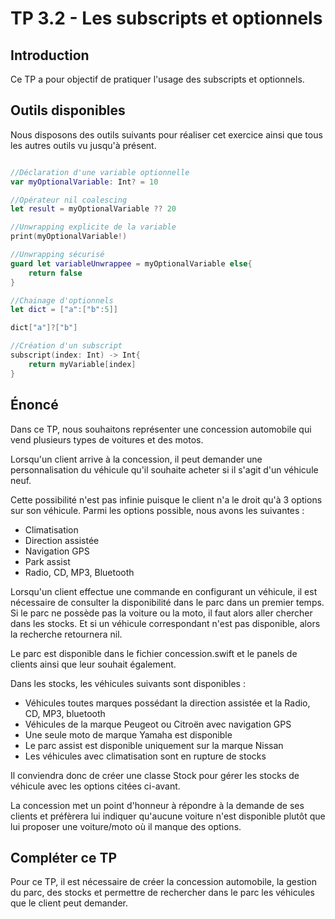 # TP 3.2 - Les subscripts et optionnels

## Introduction

Ce TP a pour objectif de pratiquer l'usage des subscripts et optionnels.

## Outils disponibles

Nous disposons des outils suivants pour réaliser cet exercice ainsi que tous les autres outils vu jusqu'à présent.

```swift

//Déclaration d'une variable optionnelle
var myOptionalVariable: Int? = 10

//Opérateur nil coalescing
let result = myOptionalVariable ?? 20

//Unwrapping explicite de la variable
print(myOptionalVariable!)

//Unwrapping sécurisé
guard let variableUnwrappee = myOptionalVariable else{
    return false
}

//Chainage d'optionnels
let dict = ["a":["b":5]]

dict["a"]?["b"]

//Création d'un subscript
subscript(index: Int) -> Int{
    return myVariable[index]
}

```

## Énoncé

Dans ce TP, nous souhaitons représenter une concession automobile qui vend plusieurs types de voitures et des motos.

Lorsqu'un client arrive à la concession, il peut demander une personnalisation du véhicule qu'il souhaite acheter si il s'agit d'un véhicule neuf.

Cette possibilité n'est pas infinie puisque le client n'a le droit qu'à 3 options sur son véhicule. Parmi les options possible, nous avons les suivantes :

- Climatisation
- Direction assistée
- Navigation GPS
- Park assist
- Radio, CD, MP3, Bluetooth

Lorsqu'un client effectue une commande en configurant un véhicule, il est nécessaire de consulter la disponibilité dans le parc dans un premier temps. Si le parc ne possède pas la voiture ou la moto, il faut alors aller chercher dans les stocks. Et si un véhicule correspondant n'est pas disponible, alors la recherche retournera nil.

Le parc est disponible dans le fichier concession.swift et le panels de clients ainsi que leur souhait également.

Dans les stocks, les véhicules suivants sont disponibles :

- Véhicules toutes marques possédant la direction assistée et la Radio, CD, MP3, bluetooth
- Véhicules de la marque Peugeot ou Citroën avec navigation GPS
- Une seule moto de marque Yamaha est disponible
- Le parc assist est disponible uniquement sur la marque Nissan
- Les véhicules avec climatisation sont en rupture de stocks

Il conviendra donc de créer une classe Stock pour gérer les stocks de véhicule avec les options citées ci-avant.

La concession met un point d'honneur à répondre à la demande de ses clients et préfèrera lui indiquer qu'aucune voiture n'est disponible plutôt que lui proposer une voiture/moto où il manque des options.

## Compléter ce TP

Pour ce TP, il est nécessaire de créer la concession automobile, la gestion du parc, des stocks et permettre de rechercher dans le parc les véhicules que le client peut demander.